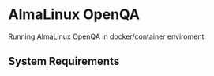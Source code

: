 # AlmaLinux OpenQA

Running AlmaLinux OpenQA in docker/container enviroment.

## System Requirements
